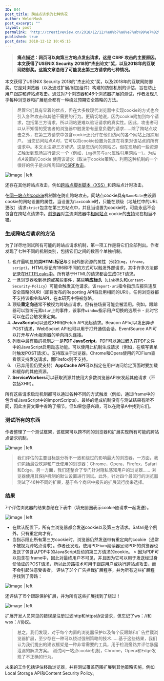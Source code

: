 ```yaml
---
ID: 844
post_title: 跨站点请求的七种情况
author: WelonMusk
post_excerpt: ""
layout: post
permalink: 'http://creativeview.cn/2018/12/12/%e8%b7%a8%e7%ab%99%e7%82%b9%e8%af%b7%e6%b1%82%e7%9a%84%e4%b8%83%e7%a7%8d%e6%83%85%e5%86%b5/'
published: true
post_date: 2018-12-12 10:45:15
---
```

<blockquote>
  <h4><a name="himhdt"></a> <span data-type="color" style="color:rgb(38, 38, 38)"><span data-type="background" style="background-color:rgb(255, 255, 255)">痛点描述：网页可以向第三方站点发出请求，这是 CSRF 攻击的主要原因。</span></span><span data-type="color" style="color:rgb(34, 34, 34)"><span data-type="background" style="background-color:rgb(254, 254, 254)">本文获得了USENIX Security 2018的“杰出论文”奖，以及2018年的互联网防御奖。</span></span><span data-type="color" style="color:rgb(38, 38, 38)"><span data-type="background" style="background-color:rgb(255, 255, 255)">这篇文章总结了可能发出第三方请求的七种情况。</span></span></h4>
</blockquote>

<!--more-->

本文获得了USENIX Security 2018的“杰出论文”奖，以及2018年的互联网防御奖。它是对浏览器（以及通过扩展/附加组件）构建的防御机制的评估，旨在防止用户跟踪和跨站点攻击。通过对7个浏览器和46个浏览器扩展的测试，作者发现几乎每种浏览器和扩展组合都有一种绕过预期安全策略的方法。

<blockquote>
  尽管它们具有显着的优点，但在大多数现代浏览器中实现cookie的方式也会引入各种攻击和其他不需要的行为。更确切地说，因为cookie附加到每个请求，包括第三方请求，所以网站更难以验证请求的真实性。因此，攻击者可以从不知情的受害者的浏览器中触发带有恶意负载的请求......除了跨站点攻击之外，在第三方请求中包含cookie还允许在他们访问的各个网站上跟踪用户。
  当您访问站点<em>A时</em>，它可以将cookie设置为包含在将来对该站点的所有请求中。本文关注<em>第三方请求</em>。这是您访问的网站<em>乙</em>，但在现场的一些资源<em>乙</em>触发到现场进行请求<em>一个</em>（例如，<code>img</code>标签与<code>src</code>属性引用网站<em>一</em>）。为站点<em>A</em>设置的Cookie 使用该请求（取决于cookie策略）。利用这种机制的一个很好的例子是众所周知的<a href="https://www.owasp.org/index.php/Cross-Site_Request_Forgery_(CSRF)">CSRF攻击</a>。
</blockquote>

<img src="https://adriancolyer.files.wordpress.com/2018/08/cross-site-fig-1.jpeg?w=480" alt="image | left" title="" />

还存在其他跨站点攻击，例如<a href="https://www.owasp.org/index.php/Cross-site_Scripting_(XSS)">跨站点脚本脚本（XSS）</a>和跨站点计时攻击。

在<a href="https://www.owasp.org/index.php/SameSite">同一站点的cookie</a>机制旨在防止跨站攻击。同站点cookie具有<code>SameSite</code>由设置cookie的网站设置的属性。当设置为<code>lax</code>cookie时，只能在顶级（地址栏中的URL更改）请求<code>strict</code>包含在第三方站点中，并且当设置为cookie时，可能永远不会包含在跨站点请求中。<a href="https://caniuse.com/#feat=same-site-cookie-attribute">浏览器</a>对主流浏览器中<a href="https://caniuse.com/#feat=same-site-cookie-attribute">相同站点</a> cookie的<a href="https://caniuse.com/#feat=same-site-cookie-attribute">支持</a>现在相当不错。

<h3>生成跨站点请求的方法</h3>

为了详尽地测试所有可能的跨站点请求机制，第一项工作是将它们全部列出。作者发现了七种不同的机制类别，包括它们之间的数百个单独机制。

<ol>
<li>也许最明显的类<strong>HTML标记</strong>与引用外部资源的属性（例如<code>img</code>，<code>iframe</code>，<code>script</code>）。HTML标记有196种不同的方式可以触发外部请求，其中许多方法都记录在<a href="https://github.com/cure53/HTTPLeaks">HTTPLeaks中</a>。所有基于HTML的请求都会生成GET请求。</li>
<li>一旦浏览器收到标题或某些事件，某些<strong>响应标头</strong>（<code>Link</code>标头和<code>Content-Security-Policy</code>）可能会触发其他请求。该<code>report-uri</code>指令指示应报告违反安全策略的URI（即将发布的Reporting API将启用相同的URI）。任何浏览器都不支持该指令和API，在本研究中将被忽略。</li>
<li>顶级<strong>重定向</strong>通常不被视为跨站点请求，但有些场景可能会被滥用。例如，跟踪器可以监听元素<code>blur</code>上的事件，该事件<code>window</code>指示用户切换的选项卡 - 此时它可以在后台触发重定向。</li>
<li><strong>JavaScript</strong>可以通过XHR和Fetch API发起请求。Beacon API可以发出异步POST请求，WebSocket API也可以用于打开通信会话。EventSource API可以打开与Web服务器的单向持久连接。</li>
<li>列表中最有趣的机制之一是<strong>PDF JavaScript</strong>。PDF可以通过嵌入在PDF文件中的JavaScript启用动态功能。可以使用此机制生成请求（例如，在填写表单时触发POST请求）。支持取决于浏览器。Chrome和Opera使用的PDFium查看器支持发送请求，而Firefox则不支持。</li>
<li>（已弃用但仍受支持）<strong>AppCache API</strong>可以指定在用户访问给定页面时要加载和缓存的其他资源。</li>
<li><strong>ServiceWorkers</strong>可以获取资源并使用大多数浏览器API来发起其他请求（不包括XHR）。</li>
</ol>

所有这些请求启动机制都可以通过各种不同的方式触发（例如，通过iframe中的包含或JavaScript中的importScripts）。最终的组成机制没有与测试结果有所不同，因此主要文章中省略了细节，但如果您感兴趣，可以在附录A中找到它们。

<h3>测试所有的东西</h3>

作者整理了一个测试框架，该框架可以跨不同的浏览器和扩展实现所有可能的跨站点请求机制。

<img src="https://adriancolyer.files.wordpress.com/2018/08/cross-site-fig-2.jpeg?w=640" alt="image | left" title="" />

<blockquote>
  我们评估的主要目标是分析不一致和绕过的影响最大的浏览器。一方面，我们包括最受欢迎和广泛使用的浏览器：Chrome，Opera，Firefox，Safari和Edge。另一方面，我们还整合了专门针对隐私感知用户的浏览器......
  浏览器使用其保护机制的默认设置进行测试。此外，针对四个最流行的浏览器测试了46种不同的扩展，基于各个商店中报告的扩展流行度来选择。
</blockquote>

<h3>结果</h3>

7个评估浏览器的结果总结在下表中（填充圆圈表示cookie随请求一起发送）。

<img src="https://adriancolyer.files.wordpress.com/2018/08/cross-site-table-1.jpeg?w=640" alt="image | left" title="" />

<ul>
<li>在默认配置下，所有主浏览器都会发送cookie以及第三方请求。Safari是个例外，只有重定向才有。</li>
<li>当指示阻止所有第三方cookie时，浏览器仍然发送带有重定向的cookie（通常不被视为跨站点请求）。作者还发现，使用PDFium阅读器呈现PDF的浏览器也发送了包含从PDF中的JavaScript启动的第三方请求的cookie。
> 因为PDF可以包含在iframe中，因此对最终用户不可见，并且因为它可以用于发送经过身份验证的POST请求，所以此旁路技术可用于跟踪用户或执行跨站点攻击，而不会引起注意受害者。
评估了31个广告拦截扩展程序，并为所有这些扩展程序找到了旁路：</li>
</ul>

<img src="https://adriancolyer.files.wordpress.com/2018/08/cross-site-table-2.jpeg?w=640" alt="image | left" title="" />

还评估了15个跟踪保护扩展，并为所有这些扩展找到了绕过！

<img src="https://adriancolyer.files.wordpress.com/2018/08/cross-site-table-3.jpeg?w=640" alt="image | left" title="" />

扩展开发人员常见的错误是注册过滤http和https协议请求，但忘记了ws：//和wss：//协议。

<blockquote>
  总之，我们发现，对于每个内置的浏览器保护以及每个反跟踪和广告拦截浏览器扩展，至少存在一种可以绕过强制策略的技术......基于这些结果，我们认为我们提出的建议框架是一种非常需要的工具，用于检测旁路并评估暴露泄漏的解决方案。
  测试同一站点cookie机制，Chrome，Opera和Edge发现了不正确的行为。
</blockquote>

未来的工作包括评估移动浏览器，并将测试覆盖范围扩展到其他策略实施，例如Local Storage API和Content Security Policy。